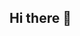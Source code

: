 ## Hi there 👋

<!--
**Mochimo-mo/Mochimo-mo** is a ✨ _special_ ✨ repository because its `README.md` (this file) appears on your GitHub profile.

<div align="center"><img  width="100px" src="https://raw.githubusercontent.com/L1cardo/iBeats/main/files/heart.svg"/></div>
<div align="center"><img src="https://cdn.jsdelivr.net/gh/Mochimo-mo/Mochimo-mo/profile-snake-contrib/github-contribution-grid-snake.svg" /></div>

- 🔭 I’m currently working on ...
- 🌱 I’m currently learning ...
- 👯 I’m looking to collaborate on ...
- 🤔 I’m looking for help with ...
- 💬 Ask me about ...
- 📫 How to reach me: ...
- 😄 Pronouns: ...
- ⚡ Fun fact: ...
-->

